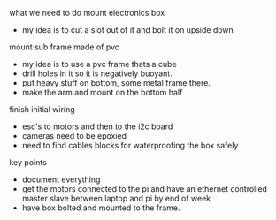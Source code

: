 what we need to do
mount electronics box
- my idea is to cut a slot out of it and bolt it on upside down

mount sub frame made of pvc
- my idea is to use a pvc frame thats a cube
- drill holes in it so it is negatively buoyant. 
- put heavy stuff on bottom, some metal frame there. 
- make the arm and mount on the bottom half

finish initial wiring
- esc's to motors and then to the i2c board
- cameras need to be epoxied
- need to find cables blocks for waterproofing the box safely


key points
- document everything
- get the motors connected to the pi and have an ethernet controlled master slave between laptop and pi by end of week
- have box bolted and mounted to the frame. 

